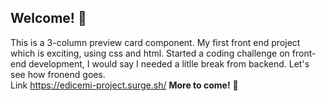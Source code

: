 ## Welcome! 👋
This is a  3-column preview card component. My first front end project which is exciting, using css and html.
Started a coding challenge on front-end development, I would say I needed a litlle break from backend. Let's see how fronend goes.<br>
Link https://edicemi-project.surge.sh/
**More to come!** 🚀
